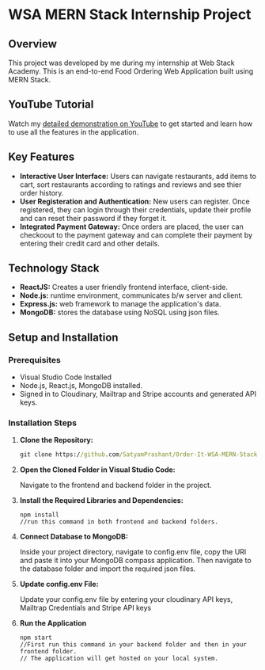 # WSA MERN Stack Internship Project

## Overview
This project was developed by me during my internship at Web Stack Academy. This is an end-to-end Food Ordering Web Application built using MERN Stack.

## YouTube Tutorial
Watch my [detailed demonstration on YouTube](https://youtu.be/aiyqyTXEroE?si=LBdNQl4w0E9-GPzC) to get started and learn how to use all the features in the application.

## Key Features
- **Interactive User Interface:** Users can navigate restaurants, add items to cart, sort restaurants according to ratings and reviews and see thier order history.
- **User Registeration and Authentication:** New users can register. Once registered, they can login through their credentials, update their profile and can reset their password if they forget it.
- **Integrated Payment Gateway:** Once orders are placed, the user can checkoout to the payment gateway and can complete their payment by entering their credit card and other details.

## Technology Stack
- **ReactJS:** Creates a user friendly frontend interface, client-side.
- **Node.js:** runtime environment, communicates b/w server and client.
- **Express.js:** web framework to manage the application's data.
- **MongoDB:** stores the database using NoSQL using json files.

## Setup and Installation

### Prerequisites
- Visual Studio Code Installed
- Node.js, React.js, MongoDB installed.
- Signed in to Cloudinary, Mailtrap and Stripe accounts and generated API keys.

### Installation Steps
1. **Clone the Repository:**
   ```cmd
   git clone https://github.com/SatyamPrashant/Order-It-WSA-MERN-Stack-Internship-Project.git

2. **Open the Cloned Folder in Visual Studio Code:**
   
   Navigate to the frontend and backend folder in the project.

4. **Install the Required Libraries and Dependencies:**
   ```
   npm install
   //run this command in both frontend and backend folders.

4. **Connect Database to MongoDB:**

   Inside your project directory, navigate to config.env file, copy the URI and paste it into your MongoDB compass application. Then navigate to the database folder and import the required json files.

6. **Update config.env File:**

   Update your config.env file by entering your cloudinary API keys, Mailtrap Credentials and Stripe API keys

9. **Run the Application**
   ```
   npm start
   //First run this command in your backend folder and then in your frontend folder.
   // The application will get hosted on your local system.
